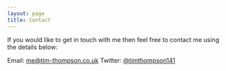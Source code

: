 ```yaml
---
layout: page
title: Contact
---
```


If you would like to get in touch with me then feel free to contact me using the details below:

Email: me@tim-thompson.co.uk
Twitter: [@timthompson141](https://twitter.co.uk/timthompson141)